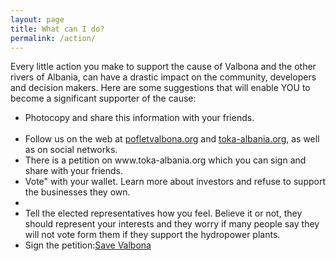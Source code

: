 ```yaml
---
layout: page
title: What can I do?
permalink: /action/
---
```


Every little action you make to support the cause of Valbona and the other rivers of Albania, can have a drastic impact on the community, developers and decision makers. Here are some suggestions that will enable YOU to become a significant supporter of the cause: 

<ul>
  <li>Photocopy and share this information with your friends. </li>
  <li>Follow us on the web at <a href="http://pofletvalbona.org">pofletvalbona.org</a> and <a href="http://toka-albania.org">toka-albania.org</a>, as well as on social networks.  </li>
  <li>There is a petition on www.toka-albania.org which you can sign and share with your friends.</li>
  <li>Vote" with your wallet. Learn more about investors and refuse to support the businesses they own.<li>
  <li>Tell the elected representatives how you feel. Believe it or not, they should represent your interests and they worry if many people say they will not vote form them if they support the hydropower plants.</li>
  <li> Sign the petition:<a href="http://toka-albania.org/petition-to-save-valbona-valley-np-from-hydropower/">Save Valbona</a> </li>
  
 
